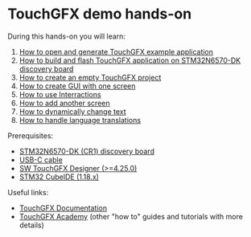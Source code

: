 # TouchGFX demo hands-on

During this hands-on you will learn:

1) [How to open and generate TouchGFX example application](01_How_to_open_and_generate_TouchGFX_example_application.md)
2) [How to build and flash TouchGFX application on STM32N6570-DK discovery board](02_How_to_build_and_flash_TouchGFX_application_on_STM32N6570-DK_discovery_board.md)
3) [How to create an empty TouchGFX project](03_How_to_create_an_empty_TouchGFX_project.md)
4) [How to create GUI with one screen](04_How_to_create_GUI_with_one_screen.md)
5) [How to use Interractions](05_How_to_use_Interractions.md)
6) [How to add another screen](06_How_to_add_another_screen.md)
7) [How to dynamically change text](07_How_to_dynamically_change_text.md)
8) [How to handle language translations](08_How_to_handle_language_translations.md)

Prerequisites:

- [STM32N6570-DK (CR1) discovery board](https://www.st.com/en/evaluation-tools/stm32n6570-dk.html)
- [USB-C cable](https://commons.wikimedia.org/wiki/File:USB-C.png)
- [SW TouchGFX Designer (>=4.25.0)](https://www.st.com/en/development-tools/touchgfxdesigner.html)
- [STM32 CubeIDE (1.18.x)](https://www.st.com/en/development-tools/stm32cubeide.html)

Useful links:

- [TouchGFX Documentation](https://support.touchgfx.com/docs/introduction/welcome)
- [TouchGFX Academy](https://support.touchgfx.com/docs/introduction/welcome) (other "how to" guides and tutorials with more details)
